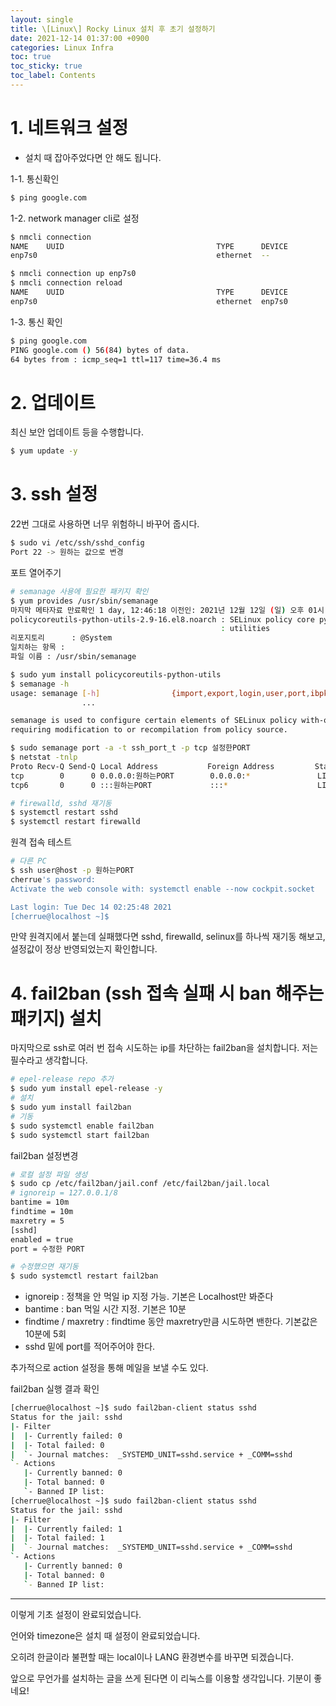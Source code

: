 ```yaml
---
layout: single
title: \[Linux\] Rocky Linux 설치 후 초기 설정하기
date: 2021-12-14 01:37:00 +0900
categories: Linux Infra
toc: true
toc_sticky: true
toc_label: Contents
---
```


# 1. 네트워크 설정

* 설치 때 잡아주었다면 안 해도 됩니다.

1-1. 통신확인

```bash
$ ping google.com
```

1-2. network manager cli로 설정

```bash
$ nmcli connection
NAME    UUID                                  TYPE      DEVICE
enp7s0                                        ethernet  --

$ nmcli connection up enp7s0
$ nmcli connection reload
NAME    UUID                                  TYPE      DEVICE
enp7s0                                        ethernet  enp7s0
```

1-3. 통신 확인

```bash
$ ping google.com
PING google.com () 56(84) bytes of data.
64 bytes from : icmp_seq=1 ttl=117 time=36.4 ms
```

# 2. 업데이트

최신 보안 업데이트 등을 수행합니다.

```bash
$ yum update -y
```

# 3. ssh 설정

22번 그대로 사용하면 너무 위험하니 바꾸어 줍시다.

```bash
$ sudo vi /etc/ssh/sshd_config
Port 22 -> 원하는 값으로 변경
```

포트 열어주기

```bash
# semanage 사용에 필요한 패키지 확인
$ yum provides /usr/sbin/semanage
마지막 메타자료 만료확인 1 day, 12:46:18 이전인: 2021년 12월 12일 (일) 오후 01시 39분 45초.
policycoreutils-python-utils-2.9-16.el8.noarch : SELinux policy core python
                                               : utilities
리포지토리      : @System
일치하는 항목 :
파일 이름 : /usr/sbin/semanage

$ sudo yum install policycoreutils-python-utils
$ semanage -h
usage: semanage [-h]                {import,export,login,user,port,ibpkey,ibendport,interface,module,node,fcontext,boolean,permissive,dontaudit}
                ...

semanage is used to configure certain elements of SELinux policy with-out
requiring modification to or recompilation from policy source.

$ sudo semanage port -a -t ssh_port_t -p tcp 설정한PORT
$ netstat -tnlp
Proto Recv-Q Send-Q Local Address           Foreign Address         State       PID/Program name
tcp        0      0 0.0.0.0:원하는PORT        0.0.0.0:*               LISTEN      -
tcp6       0      0 :::원하는PORT             :::*                    LISTEN      -

# firewalld, sshd 재기동
$ systemctl restart sshd
$ systemctl restart firewalld
```

원격 접속 테스트

```bash
# 다른 PC
$ ssh user@host -p 원하는PORT
cherrue's password:
Activate the web console with: systemctl enable --now cockpit.socket

Last login: Tue Dec 14 02:25:48 2021
[cherrue@localhost ~]$
```

만약 원격지에서 붙는데 실패했다면 sshd, firewalld, selinux를 하나씩 재기동 해보고, 설정값이 정상 반영되었는지 확인합니다.

# 4. fail2ban (ssh 접속 실패 시 ban 해주는 패키지) 설치

마지막으로 ssh로 여러 번 접속 시도하는 ip를 차단하는 fail2ban을 설치합니다. 저는 필수라고 생각합니다.

```bash
# epel-release repo 추가
$ sudo yum install epel-release -y
# 설치
$ sudo yum install fail2ban
# 기동
$ sudo systemctl enable fail2ban
$ sudo systemctl start fail2ban
```

fail2ban 설정변경

```bash
# 로컬 설정 파일 생성
$ sudo cp /etc/fail2ban/jail.conf /etc/fail2ban/jail.local
# ignoreip = 127.0.0.1/8
bantime = 10m
findtime = 10m
maxretry = 5
[sshd]
enabled = true
port = 수정한 PORT

# 수정했으면 재기동
$ sudo systemctl restart fail2ban
```

- ignoreip : 정책을 안 먹일 ip 지정 가능. 기본은 Localhost만 봐준다
- bantime  : ban 먹일 시간 지정. 기본은 10분
- findtime / maxretry : findtime 동안 maxretry만큼 시도하면 밴한다. 기본값은 10분에 5회
- sshd 밑에 port를 적어주어야 한다.

추가적으로 action 설정을 통해 메일을 보낼 수도 있다.

fail2ban 실행 결과 확인

```bash
[cherrue@localhost ~]$ sudo fail2ban-client status sshd
Status for the jail: sshd
|- Filter
|  |- Currently failed:	0
|  |- Total failed:	0
|  `- Journal matches:	_SYSTEMD_UNIT=sshd.service + _COMM=sshd
`- Actions
   |- Currently banned:	0
   |- Total banned:	0
   `- Banned IP list:
[cherrue@localhost ~]$ sudo fail2ban-client status sshd
Status for the jail: sshd
|- Filter
|  |- Currently failed:	1
|  |- Total failed:	1
|  `- Journal matches:	_SYSTEMD_UNIT=sshd.service + _COMM=sshd
`- Actions
   |- Currently banned:	0
   |- Total banned:	0
   `- Banned IP list:
```



----

이렇게 기초 설정이 완료되었습니다.

언어와 timezone은 설치 때 설정이 완료되었습니다.

오히려 한글이라 불편할 때는 local이나 LANG 환경변수를 바꾸면 되겠습니다.

앞으로 무언가를 설치하는 글을 쓰게 된다면 이 리눅스를 이용할 생각입니다. 기분이 좋네요!